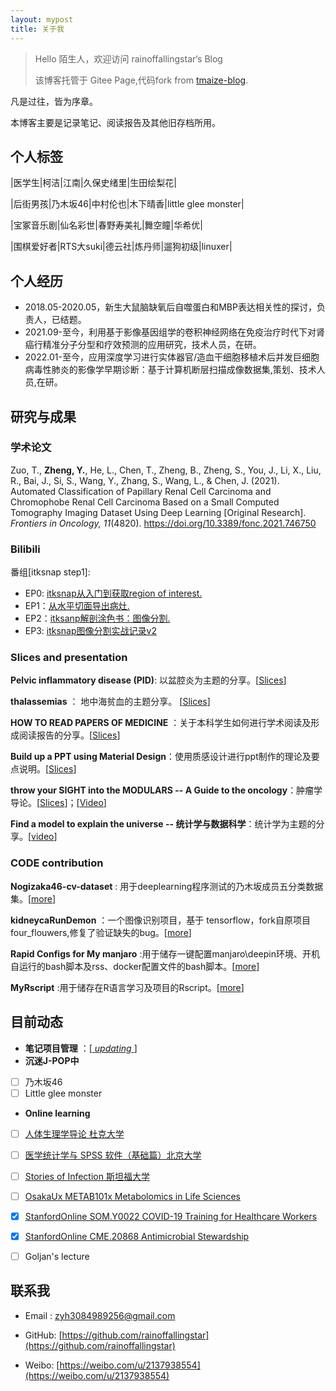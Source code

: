 ```yaml
---
layout: mypost
title: 关于我
---
```


> Hello 陌生人，欢迎访问 rainoffallingstar‘s Blog
>
> 该博客托管于 Gitee Page,代码fork from [tmaize-blog](https://github.com/TMaize/tmaize-blog).

凡是过往，皆为序章。

本博客主要是记录笔记、阅读报告及其他旧存档所用。

## 个人标签

|医学生|柯洁|江南|久保史绪里|生田绘梨花|

|后街男孩|乃木坂46|中村伦也|木下晴香|little glee monster|

|宝冢音乐剧|仙名彩世|春野寿美礼|舞空瞳|华希优|

|围棋爱好者|RTS大suki|德云社|炼丹师|遛狗初级|linuxer|


## 个人经历

- 2018.05-2020.05，新生大鼠脑缺氧后自噬蛋白和MBP表达相关性的探讨，负责人，已结题。
- 2021.09-至今，利用基于影像基因组学的卷积神经网络在免疫治疗时代下对肾癌行精准分子分型和疗效预测的应用研究，技术人员，在研。
- 2022.01-至今，应用深度学习进行实体器官/造血干细胞移植术后并发巨细胞病毒性肺炎的影像学早期诊断：基于计算机断层扫描成像数据集,策划、技术人员,在研。



## 研究与成果

### 学术论文

Zuo, T., **Zheng, Y.**, He, L., Chen, T., Zheng, B., Zheng, S., You, J., Li, X., Liu, R., Bai, J., Si, S., Wang, Y., Zhang, S., Wang, L., & Chen, J. (2021). Automated Classification of Papillary Renal Cell Carcinoma and Chromophobe Renal Cell Carcinoma Based on a Small Computed Tomography Imaging Dataset Using Deep Learning [Original Research]. *Frontiers in Oncology, 11*(4820). https://doi.org/10.3389/fonc.2021.746750

### Bilibili

番组[itksnap step1]:
- EP0: [itksnap从入门到获取region of interest.](https://www.bilibili.com/video/BV1Xy4y1177d/)
- EP1：[从水平切面导出病灶.](https://www.bilibili.com/video/BV1Py4y127mQ)
- EP2：[itksanp解剖涂色书：图像分割.](https://www.bilibili.com/video/BV1Sv4y1f7FR)
- EP3: [itksnap图像分割实战记录v2](https://www.bilibili.com/video/BV1wU4y1h7kd)

### Slices and presentation

  **Pelvic inflammatory disease (PID)**: 以盆腔炎为主题的分享。[[Slices](https://gitee.com/rainoffallingstar/rainoffallingstar/raw/mydraft/posts/slices/pid.pdf)]

  **thalassemias** ： 地中海贫血的主题分享。 [[Slices](https://gitee.com/rainoffallingstar/rainoffallingstar/raw/mydraft/posts/slices/thalassemias.pdf)]

  **HOW TO READ PAPERS OF MEDICINE** ：关于本科学生如何进行学术阅读及形成阅读报告的分享。[[Slices](https://gitee.com/rainoffallingstar/rainoffallingstar/raw/mydraft/posts/slices/htrp.pdf)]
  
  **Build up a PPT using Material Design**：使用质感设计进行ppt制作的理论及要点说明。[[Slices](https://gitee.com/rainoffallingstar/rainoffallingstar/raw/mydraft/posts/slices/bemdppt.pdf)]
 
  **throw your SIGHT into the MODULARS -- A Guide to the oncology**：肿瘤学导论。[[Slices](https://gitee.com/rainoffallingstar/rainoffallingstar/raw/mydraft/posts/slices/gtooncology.pdf)]；[[Video](https://www.bilibili.com/video/BV14r4y1V7Lh)]

  **Find a model to explain the universe -- 统计学与数据科学**：统计学为主题的分享。[[video](https://www.bilibili.com/video/BV1RW4y1C7Vv)]


### CODE contribution

  **Nogizaka46-cv-dataset** : 用于deeplearning程序测试的乃木坂成员五分类数据集。[[more](https://gitee.com/rainoffallingstar/nogizaka46_cv_dataset)]

  **kidneycaRunDemon** ：一个图像识别项目，基于 tensorflow，fork自原项目four_flouwers,修复了验证缺失的bug。[[more](https://gitee.com/rainoffallingstar/kidneycaRunDemon)]

  **Rapid Configs for My manjaro**  :用于储存一键配置manjaro\deepin环境、开机自运行的bash脚本及rss、docker配置文件的bash脚本。[[more](https://gitee.com/rainoffallingstar/rapid-configs-for-my-manjaro)]
  
  **MyRscript** :用于储存在R语言学习及项目的Rscript。[[more](https://github.com/rainoffallingstar/MyRscript)]

## 目前动态

-  **笔记项目管理** ：[[ _updating_ ](https://gitee.com/rainoffallingstar/preneep)]
-  **沉迷J-POP中** 
  - [ ] 乃木坂46
  - [ ] Little glee monster
-  **Online learning** 
  - [ ] [人体生理学导论 杜克大学](https://www.coursera.org/learn/physiology/home)
  - [ ] [医学统计学与 SPSS 软件（基础篇）北京大学](https://www.coursera.org/learn/spss-ruanjian/home/week/1)
  - [ ] [Stories of Infection 斯坦福大学](https://www.coursera.org/learn/stories-of-infection/home/week/1)
  - [ ] [OsakaUx METAB101x Metabolomics in Life Sciences](https://learning.edx.org/course/course-v1:OsakaUx+METAB101x+3T2019/home)
  - [x] [StanfordOnline SOM.Y0022 COVID-19 Training for Healthcare Workers](https://learning.edx.org/course/course-v1:StanfordOnline+SOM.Y0022+2T2020/home)
  - [x] [StanfordOnline CME.20868 Antimicrobial Stewardship](https://learning.edx.org/course/course-v1:StanfordOnline+CME.20868+1T2020/home)
  - [ ] Goljan's lecture


## 联系我

- Email&nbsp;: zyh3084989256@gmail.com

- GitHub: [https://github.com/rainoffallingstar](https://github.com/rainoffallingstar)

- Weibo: [https://weibo.com/u/2137938554](https://weibo.com/u/2137938554)

